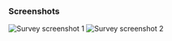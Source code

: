 ### Screenshots
![Survey screenshot 1](https://user-images.githubusercontent.com/95859352/166175280-a496b4d9-6ec9-4523-9308-e8cb5dee946c.png)
![Survey screenshot 2](https://user-images.githubusercontent.com/95859352/166175445-eb8eedcc-727d-423d-9e61-1ebcbb7b298e.png)
